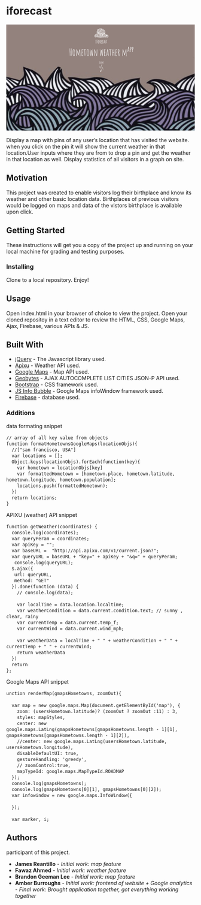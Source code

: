 # iforecast
<img src="assets/images/poster.jpg?raw=true" >

Display a map with pins of any user’s location that has visited the website. when you click on the pin it will show the current weather in that location.User inputs where they are from to drop a pin and get the weather in that location as well. Display statistics of all visitors in a graph on site.

## Motivation

This project was created to enable visitors log their birthplace and know its weather and other basic location data. Birthplaces of previous visitors would be logged on maps and data of the vistors birthplace is available upon click.

## Getting Started

These instructions will get you a copy of the project up and running on your local machine for grading and testing purposes.

### Installing

Clone to a local repository. Enjoy!

## Usage

Open index.html in your browser of choice to view the project.
Open your cloned repositoy in a text editor to review the HTML, CSS, Google Maps, Ajax, Firebase, various APIs & JS.


## Built With

* [jQuery](http://api.jquery.com/) - The Javascript library used.
* [Apixu](https://www.apixu.com/api.aspx) - Weather API used.
* [Google Maps](https://developers.google.com/maps/documentation/javascript/) - Map API used.
* [Geobytes](http://geobytes.com/free-ajax-cities-jsonp-api/) - AJAX AUTOCOMPLETE LIST CITIES JSON-P API used.
* [Bootstrap](http://getbootstrap.com/docs/4.0/getting-started/introduction/) - CSS framework used.
* [JS Info Bubble](https://github.com/googlemaps/js-info-bubble) - Google Maps infoWindow framework used.
* [Firebase](https://firebase.google.com/docs/) - database used.

### Additions

data formating snippet
```
// array of all key value from objects 
function formatHometownsGoogleMaps(locationObjs){ 
  //["san francisco, USA"]
  var locations = [];
  Object.keys(locationObjs).forEach(function(key){
    var hometown = locationObjs[key]
    var formattedHometown = [hometown.place, hometown.latitude, hometown.longitude, hometown.population];
    locations.push(formattedHometown);
  })
  return locations;
}
```
APIXU (weather) API snippet
```
function getWeather(coordinates) {
  console.log(coordinates);
  var queryPeram = coordinates;
  var apiKey = "";
  var baseURL =  "http://api.apixu.com/v1/current.json?";
  var queryURL = baseURL + "key=" + apiKey + "&q=" + queryPeram;
   console.log(queryURL);
  $.ajax({
   url: queryURL,
   method: "GET"
  }).done(function (data) {
    // console.log(data);
  
    var localTime = data.location.localtime;
    var weatherCondition = data.current.condition.text; // sunny , clear, rainy
    var currentTemp = data.current.temp_f;
    var currentWind = data.current.wind_mph;

    var weatherData = localTime + " " + weatherCondition + " " + currentTemp + " " + currentWind;
    return weatherData
  })
  return 
};
```
Google Maps API snippet
```
unction renderMap(gmapsHometowns, zoomOut){

  var map = new google.maps.Map(document.getElementById('map'), {
    zoom: (usersHometown.latitude)? (zoomOut ? zoomOut :11) : 3,
    styles: mapStyles,
    center: new google.maps.LatLng(gmapsHometowns[gmapsHometowns.length - 1][1], gmapsHometowns[gmapsHometowns.length - 1][2]),
    //center: new google.maps.LatLng(usersHometown.latitude, usersHometown.longitude),
    disableDefaultUI: true,
    gestureHandling: 'greedy',
    // zoomControl:true,
    mapTypeId: google.maps.MapTypeId.ROADMAP
  });
  console.log(gmapsHometowns);
  console.log(gmapsHometowns[0][1], gmapsHometowns[0][2]);
  var infowindow = new google.maps.InfoWindow({

  });

  var marker, i;
```

## Authors

participant of this project.

* **James Reantillo** - *Initial work: map feature* 
* **Fawaz Ahmed** - *Initial work: weather feature* 
* **Brandon Geeman Lee** - *Initial work: map feature* 
* **Amber Burroughs** - *Initial work: frontend of website + Google analytics* -  *Final work: Brought application together, got everything working together*
